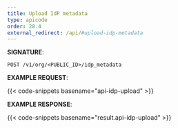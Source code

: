 ```yaml
---
title: Upload IdP metadata
type: apicode
order: 28.4
external_redirect: /api/#upload-idp-metadata
---
```


**SIGNATURE**:

`POST /v1/org/<PUBLIC_ID>/idp_metadata`

**EXAMPLE REQUEST**:

{{< code-snippets basename="api-idp-upload" >}}

**EXAMPLE RESPONSE**:

{{< code-snippets basename="result.api-idp-upload" >}}
